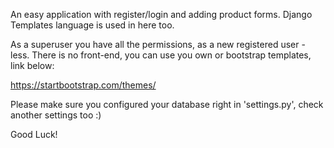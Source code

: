 An easy application with register/login and adding product forms.
Django Templates language is used in here too.

As a superuser you have all the permissions, as a new registered user - less.
There is no front-end, you can use you own or bootstrap templates, link below:

https://startbootstrap.com/themes/

Please make sure you configured your database right in 'settings.py', 
check another settings too :)

Good Luck!
